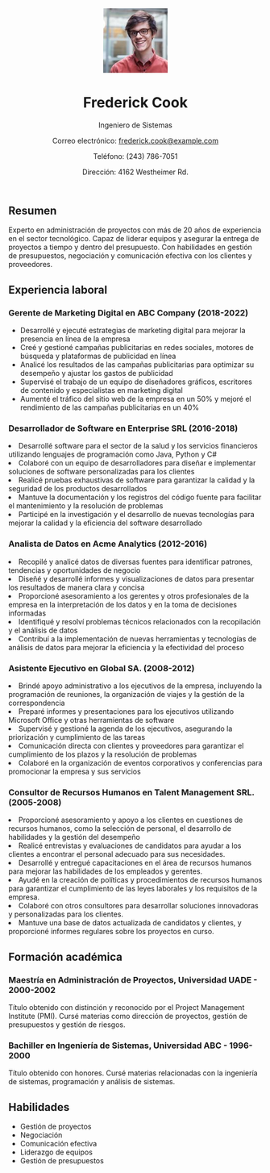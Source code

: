 <html>
    <head>
        <link rel="stylesheet" type="text/css" href="style.css">
    </head>
    <body>
        <header>
    <img src="51.jpg" alt="Foto de Frederick Cook" width="128" height="128">
    <h1>Frederick Cook</h1>
    <p>Ingeniero de Sistemas</p>
    <p>Correo electrónico: <a href="mailto:frederick.cook@example.com">frederick.cook@example.com</a></p>
    <p>Teléfono: (243) 786-7051</p>
    <p>Dirección: 4162 Westheimer Rd.</p>
</header>
            <main>
            <h2>Resumen</h2>
            <p>Experto en administración de proyectos con más de 20 años de experiencia en el sector tecnológico. Capaz de liderar equipos y asegurar la entrega de proyectos a                 tiempo y dentro del presupuesto. Con habilidades en gestión de presupuestos, negociación y comunicación efectiva con los clientes y proveedores.</p>
            <h2>Experiencia laboral</h2>
            <h3>Gerente de Marketing Digital en ABC Company (2018-2022)</h3>
            <ul>
                    <li>Desarrollé y ejecuté estrategias de marketing digital para mejorar la presencia en línea de la empresa</li>
                    <li>Creé y gestioné campañas publicitarias en redes sociales, motores de búsqueda y plataformas de publicidad en línea   </li>
                    <li>Analicé los resultados de las campañas publicitarias para optimizar su desempeño y ajustar los gastos de publicidad </li>
                    <li>Supervisé el trabajo de un equipo de diseñadores gráficos, escritores de contenido y especialistas en marketing digital </li>
                    <li>Aumenté el tráfico del sitio web de la empresa en un 50% y mejoré el rendimiento de las campañas publicitarias en un 40% </li>
            </ul>
            <h3>Desarrollador de Software en Enterprise SRL (2016-2018)</h3>
            <li>Desarrollé software para el sector de la salud y los servicios financieros utilizando lenguajes de programación como Java, Python y C#</li>
            <li>Colaboré con un equipo de desarrolladores para diseñar e implementar soluciones de software personalizadas para los clientes   </li>
            <li>Realicé pruebas exhaustivas de software para garantizar la calidad y la seguridad de los productos desarrollados    </li>
            <li>Mantuve la documentación y los registros del código fuente para facilitar el mantenimiento y la resolución de problemas</li>
            <li>Participé en la investigación y el desarrollo de nuevas tecnologías para mejorar la calidad y la eficiencia del software desarrollado  </li>
            <h3>Analista de Datos en Acme Analytics (2012-2016)</h3>
            <li>Recopilé y analicé datos de diversas fuentes para identificar patrones, tendencias y oportunidades de negocio  </li>
            <li>Diseñé y desarrollé informes y visualizaciones de datos para presentar los resultados de manera clara y concisa </li>
            <li>Proporcioné asesoramiento a los gerentes y otros profesionales de la empresa en la interpretación de los datos y en la toma de decisiones informadas</li>
            <li>Identifiqué y resolví problemas técnicos relacionados con la recopilación y el análisis de datos </li>
            <li>Contribuí a la implementación de nuevas herramientas y tecnologías de análisis de datos para mejorar la eficiencia y la efectividad del proceso</li>
            <h3>Asistente Ejecutivo en Global SA. (2008-2012)</h3>
            <li>Brindé apoyo administrativo a los ejecutivos de la empresa, incluyendo la programación de reuniones, la organización de viajes y la gestión de la                correspondencia</li>
            <li>Preparé informes y presentaciones para los ejecutivos utilizando Microsoft Office y otras herramientas de software </li>
            <li>Supervisé y gestioné la agenda de los ejecutivos, asegurando la priorización y cumplimiento de las tareas     </li>
            <li>Comunicación directa con clientes y proveedores para garantizar el cumplimiento de los plazos y la resolución de problemas </li>
            <li>Colaboré en la organización de eventos corporativos y conferencias para promocionar la empresa y sus servicios  </li>
            <h3>Consultor de Recursos Humanos en Talent Management SRL. (2005-2008)</h3>
            <li>Proporcioné asesoramiento y apoyo a los clientes en cuestiones de recursos humanos, como la selección de personal, el desarrollo de habilidades y la gestión del desempeño</li>
            <li>Realicé entrevistas y evaluaciones de candidatos para ayudar a los clientes a encontrar el personal adecuado para sus necesidades.</li>
            <li>Desarrollé y entregué capacitaciones en el área de recursos humanos para mejorar las habilidades de los empleados y gerentes.  </li>
            <li>Ayudé en la creación de políticas y procedimientos de recursos humanos para garantizar el cumplimiento de las leyes laborales y los requisitos de la empresa.</li>
            <li>Colaboré con otros consultores para desarrollar soluciones innovadoras y personalizadas para los clientes.  </li>
            <li>Mantuve una base de datos actualizada de candidatos y clientes, y proporcioné informes regulares sobre los proyectos en curso.    </li>
            <h2>Formación académica</h2>
            <h3>Maestría en Administración de Proyectos, Universidad UADE - 2000-2002</h3>
            <p>Título obtenido con distinción y reconocido por el Project Management Institute (PMI). Cursé materias como dirección de proyectos, gestión de presupuestos y gestión de riesgos.</p>
            <h3>Bachiller en Ingeniería de Sistemas, Universidad ABC - 1996-2000</h3>
            <p>Título obtenido con honores. Cursé materias relacionadas con la ingeniería de sistemas, programación y análisis de sistemas.</p>
            <h2>Habilidades</h2>
            <ul>
                <li>Gestión de proyectos</li>
                <li>Negociación</li>
                <li>Comunicación efectiva</li>
                <li>Liderazgo de equipos</li>
                <li>Gestión de presupuestos</li>
            </ul>
        </main>
    </body>
</html>

